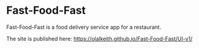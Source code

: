 # Fast-Food-Fast
Fast-Food-Fast is a food delivery service app for a restaurant.

The site is published here: https://olalkeith.github.io/Fast-Food-Fast/UI-v1/
